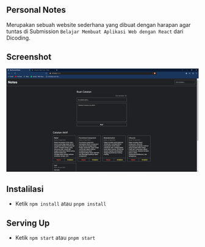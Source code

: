## Personal Notes
Merupakan sebuah website sederhana yang dibuat dengan harapan agar tuntas di Submission `Belajar Membuat Aplikasi Web dengan React` dari Dicoding.

## Screenshot
<img src="screenshot/1.png">

## Instalilasi

- Ketik `npm install` atau `pnpm install`

## Serving Up

- Ketik `npm start` atau `pnpm start`
